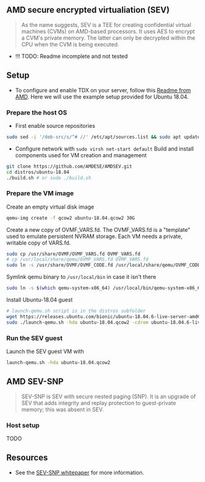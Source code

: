 ## AMD secure encrypted virtualiation (SEV)
> As the name suggests, SEV is a TEE for creating confidential virtual machines (CVMs) on AMD-based processors. It uses AES to encrypt a CVM's private memory. The latter can only be decrypted within the CPU when the CVM is being executed.

- !!! TODO: Readme incomplete and not tested 
## Setup
- To configure and enable TDX on your server, follow this [Readme from AMD](https://github.com/AMDESE/AMDSEV/blob/master/README.md). Here we will use the example setup provided for Ubuntu 18.04.

### Prepare the host OS
- First enable source repositories
```bash
sudo sed -i '/deb-src/s/^# //' /etc/apt/sources.list && sudo apt update
```
- Configure network with `sudo virsh net-start default`
Build and install components used for VM creation and management
```bash
git clone https://github.com/AMDESE/AMDSEV.git
cd distros/ubuntu-18.04
./build.sh # or sudo ./build.sh
```
### Prepare the VM image
Create an empty virtual disk image
```bash 
qemu-img create -f qcow2 ubuntu-18.04.qcow2 30G
```
Create a new copy of OVMF_VARS.fd. The OVMF_VARS.fd is a "template" used to emulate persistent NVRAM storage. Each VM needs a private, writable copy of VARS.fd.
```bash
sudo cp /usr/share/OVMF/OVMF_VARS.fd OVMF_VARS.fd
# cp /usr/local/share/qemu/OVMF_VARS.fd OVMF_VARS.fd
sudo ln -s /usr/share/OVMF/OVMF_CODE.fd /usr/local/share/qemu/OVMF_CODE.fd
```
Symlink qemu binary to `/usr/local/bin` in case it isn't there
```bash
sudo ln -s $(which qemu-system-x86_64) /usr/local/bin/qemu-system-x86_64
```
Install Ubuntu-18.04 guest
```bash
# launch-qemu.sh script is in the distros subfolder 
wget https://releases.ubuntu.com/bionic/ubuntu-18.04.6-live-server-amd64.iso
sudo ./launch-qemu.sh -hda ubuntu-18.04.qcow2 -cdrom ubuntu-18.04.6-live-server-amd64.iso
```
### Run the SEV guest
Launch the SEV guest VM with
```bash 
launch-qemu.sh -hda ubuntu-18.04.qcow2
```

## AMD SEV-SNP
> SEV-SNP is SEV with secure nested paging (SNP). It is an upgrade of SEV that adds integrity and replay protection to guest-private memory; this was absent in SEV.

### Host setup 
TODO


## Resources
- See the [SEV-SNP whitepaper](https://www.amd.com/content/dam/amd/en/documents/epyc-business-docs/white-papers/SEV-SNP-strengthening-vm-isolation-with-integrity-protection-and-more.pdf) for more information.
